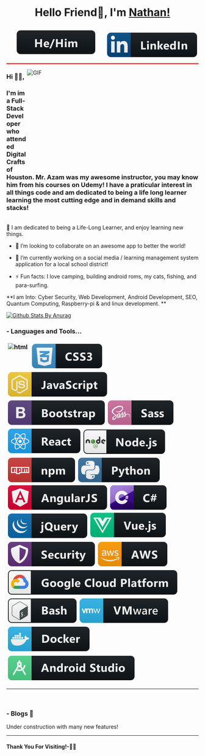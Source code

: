 # <h1 align="center">Hello Friend👋, I'm [Nathan!](https://code-blooded-dev.surge.sh) 
## <h2 align="center"> <img src="https://raw.githubusercontent.com/NathanNoSudo/NathanNoSudo/master/svg/pronouns/hehim.svg" ><a href="https://linkedin.com/in/nathanorris/">  <img href="https://linkedin.com/in/nathanorris" src="https://raw.githubusercontent.com/NathanNoSudo/NathanNoSudo/master/svg/social/linkedin.svg" alt="linkedin" style="float:right; align:right; margin:6px 4px"></a> 
  
<hr style="height:2px;border-width:0;color:gray;background-color:red">

<img align="right" height="270px" width="450px" alt="GIF" src="https://media.giphy.com/media/xT1XGzXhVgWRLN1Cco/giphy.gif" />

### Hi 🙋‍♂️,
### I'm im a Full-Stack Developer who attended DigitalCrafts of Houston. Mr. Azam was my awesome instructor, you may know him from his courses on Udemy! I have a praticular interest in all things code and am dedicated to being a life long learner learning the most cutting edge and in demand skills and stacks!
<br />
🌱 I am dedicated to being a Life-Long Learner, and enjoy learning new things. 

- 👯 I’m looking to collaborate on an awesome app to better the world!

- 🔭 I’m currently working on a social media / learning management system application for a local school district!

- ⚡ Fun facts: I love camping, building android roms, my cats, fishing, and para-surfing.

**I am Into: Cyber Security, Web Development, Android Development, SEO, Quantum Computing, Raspberry-pi & and linux development. **
<br />

[![Github Stats By Anurag](https://github-readme-stats.vercel.app/api?username=NathanNoSudo&theme=radical&show_icons=true&count_private=true)](https://github.com/anuraghazra/github-readme-stats)

<!-- For more icons please follow  https://github.com/MikeCodesDotNET/ColoredBadges -->

 
 
 
 

 

 ### - Languages and Tools... <p align="left"><img src="https://github.com/Nathannosudo/nathannosudo/svg/dev/languages/html.svg" alt="html" style="vertical-align:top; margin:4px"> <img src="svg/dev/languages/css3.svg" alt="css3" style="vertical-align:top; margin:6px 4px"> <img src="svg/dev/languages/js.svg" alt="js" style="vertical-align:top; margin:4px"><img src="svg/dev/frameworks/bootstrap.svg" alt="bootstrap" style="vertical-align:top; margin:6px 4px"><img src="svg/dev/languages/sass.svg" alt="sass" style="vertical-align:top; margin:6px 4px"><img src="svg/dev/frameworks/react.svg" alt="react" style="vertical-align:top; margin:4px"><img src="svg/dev/frameworks/nodejs.svg" alt="nodejs" style="vertical-align:top; margin:6px 4px"><img src="svg/dev/services/npm.svg" alt="npm" style="vertical-align:top; margin:4px"><img src="svg/dev/languages/python.svg" alt="python" style="vertical-align:top; margin:4px"><img src="svg/dev/frameworks/angular.svg" alt="angular" style="vertical-align:top; margin:4px"><img src="svg/dev/languages/csharp.svg" alt="csharp" style="vertical-align:top; margin:4px"><img src="svg/dev/frameworks/jquery.svg" alt="jquery" style="vertical-align:top; margin:6px 4px"><img src="svg/dev/frameworks/vue.svg" alt="vue" style="vertical-align:top; margin:4px"><img src="svg/dev/misc/security.svg" alt="security" style="vertical-align:top; margin:4px"><img src="svg/dev/services/aws.svg" alt="aws" style="vertical-align:top; margin:4px"><img src="svg/dev/services/google_cloud_platform.svg" alt="google_cloud_platform" style="vertical-align:top; margin:6px 4px"><img src="svg/dev/tools/bash.svg" alt="bash" style="vertical-align:top; margin:4px"><img src="svg/dev/tools/vmware.svg" alt="vmware" style="vertical-align:top; margin:4px"><img src="svg/dev/tools/docker.svg" alt="docker" style="vertical-align:top; margin:6px 4px"><img src="svg/dev/tools/android_studio.svg" alt="android_studio" style="vertical-align:top; margin:6px 4px"></p>




*************

<br />




<p align="left">

  

</p>

### - Blogs 🌱

<p>Under construction with many new features!</p>


***********************************

#### Thank You For Visiting!-🙏🏼

<!--
**NathanNOSudo/NathanNOsudo** is a ✨ _special_ ✨ repository because its `README.md` (this file) appears on your GitHub profile.

Here are some ideas to get you started:

- 🔭 I’m currently working on ...
- 🌱 I’m currently learning ...
- 👯 I’m looking to collaborate on ...
- 🤔 I’m looking for help with building apps to help better the coding community and our users!
- 💬 Ask me about ...
- 📫 How to reach me: 
- 😄 Pronouns: ...
- ⚡ Fun fact: ...
-->
